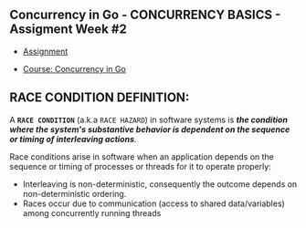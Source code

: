 ## Concurrency in Go - CONCURRENCY BASICS - Assigment Week #2 


- [Assignment](https://www.coursera.org/learn/golang-concurrency/peer/RAJ0V/module-2-activity)


- [Course: Concurrency in Go](https://www.coursera.org/learn/golang-concurrency/home/welcome)
  
## RACE CONDITION DEFINITION:


A **`RACE CONDITION`** (a.k.a `RACE HAZARD`) in software systems is ***the condition where the system's substantive 
behavior is dependent on the sequence or timing of interleaving actions***.

Race conditions arise in software when an application depends on the sequence or timing of processes or threads
for it to operate properly:

- Interleaving is non-deterministic, consequently the outcome depends on non-deterministic ordering.
- Races occur due to communication (access to shared data/variables) among concurrently running threads
